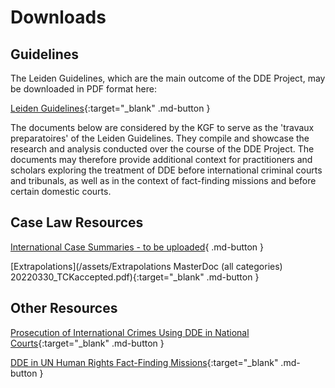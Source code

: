 # Downloads

## Guidelines

The Leiden Guidelines, which are the main outcome of the DDE Project, may be downloaded in PDF format here: 

[Leiden Guidelines](/assets/Leiden-Guidelines.pdf){:target="_blank" .md-button }



The documents below are considered by the KGF to serve as the 'travaux preparatoires' of the Leiden Guidelines. They compile and showcase the research and analysis conducted over the course of the DDE Project. The documents may therefore provide additional context for practitioners and scholars exploring the treatment of DDE before international criminal courts and tribunals, as well as in the context of fact-finding missions and before certain domestic courts. 

## Case Law Resources

[International Case Summaries - to be uploaded](#){ .md-button }

[Extrapolations](/assets/Extrapolations MasterDoc (all categories) 20220330_TCKaccepted.pdf){:target="_blank" .md-button }

## Other Resources

[Prosecution of International Crimes Using DDE in National Courts](/assets/National-Courts.pdf){:target="_blank" .md-button }

[DDE in UN Human Rights Fact-Finding Missions](/assets/Fact-Finding-Missions.pdf){:target="_blank" .md-button }
